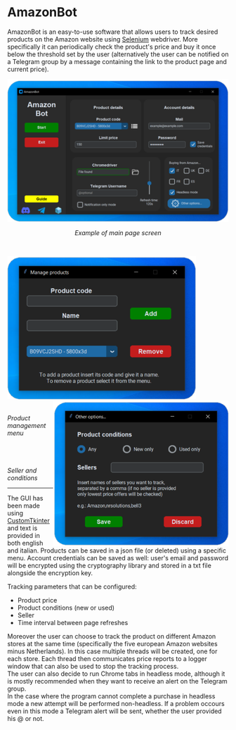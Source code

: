 # AmazonBot
AmazonBot is an easy-to-use software that allows users to track desired products on the Amazon website using [Selenium](https://github.com/SeleniumHQ/selenium) webdriver.
More specifically it can periodically check the product's price and buy it once below the threshold set by the user 
(alternatively the user can be notified on a Telegram group by a message containing the link to the product page and current price).

<div align="center">
<a><img src="readme_images/main_page.png" width=800 alt="Main page example"></a>
</div>

<p align="center">
<em>Example of main page screen</em>
</p>

<p>&nbsp</p>

<div align="left">
<a><img src="readme_images/product_menu.png" width=430 alt="Product management example"></a>
<a><img src="readme_images/other_options.png" width=400 alt="Seller and conditions example" align="right"></a>
</div>

<p>
  <em>&nbsp&nbsp&nbsp&nbsp&nbsp&nbsp&nbsp&nbsp&nbsp&nbsp&nbsp&nbsp&nbsp&nbsp&nbsp&nbsp&nbsp&nbsp&nbsp&nbsp&nbsp&nbsp&nbsp&nbsp&nbsp&nbsp                                                                                                  Product management menu &nbsp&nbsp&nbsp&nbsp&nbsp&nbsp&nbsp&nbsp&nbsp&nbsp&nbsp&nbsp&nbsp&nbsp&nbsp&nbsp&nbsp&nbsp&nbsp&nbsp&nbsp&nbsp&nbsp&nbsp&nbsp&nbsp&nbsp&nbsp&nbsp&nbsp&nbsp&nbsp&nbsp&nbsp&nbsp&nbsp&nbsp&nbsp&nbsp&nbsp&nbsp&nbsp&nbsp&nbsp&nbsp&nbsp&nbsp&nbsp&nbsp&nbsp&nbsp&nbsp&nbsp&nbsp&nbsp&nbsp&nbsp&nbsp&nbsp&nbsp&nbsp&nbsp&nbsp&nbsp&nbsp&nbsp&nbsp&nbsp&nbsp&nbsp&nbsp&nbsp&nbsp&nbsp&nbsp&nbsp&nbsp&nbsp&nbsp&nbsp&nbsp&nbsp&nbsp&nbsp&nbsp&nbsp&nbsp&nbsp&nbsp&nbsp&nbsp&nbsp&nbsp&nbsp&nbsp&nbsp&nbsp</em>
  <em>Seller and conditions</em>
</p>

---

The GUI has been made using [CustomTkinter](https://github.com/TomSchimansky/CustomTkinter) and text is provided in both english and italian.
Products can be saved in a json file (or deleted) using a specific menu.
Account credentials can be saved as well: user's email and password will be encrypted using the cryptography library and stored in a txt file alongside the encryption key.

Tracking parameters that can be configured:
<ul>
<li>Product price</li>
<li>Product conditions (new or used)</li>
<li>Seller</li>
<li>Time interval between page refreshes</li>  
</ul>

Moreover the user can choose to track the product on different Amazon stores at the same time (specifically the five european Amazon websites minus Netherlands).
In this case multiple threads will be created, one for each store.
Each thread then communicates price reports to a logger window that can also be used to stop the tracking process.<br />
The user can also decide to run Chrome tabs in headless mode, although it is mostly recommended when they want to receive an alert on the Telegram group.<br />
In the case where the program cannot complete a purchase in headless mode a new attempt will be performed non-headless.
If a problem occours even in this mode a Telegram alert will be sent, whether the user provided his @ or not.
